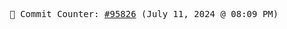 <p align="center">
    <samp>
        📮 Commit Counter: <a href="https://github.com/Javascript-void0/Javascript-void0/commits/main">#95826</a> (July 11, 2024 @ 08:09 PM)
    </samp>
</p>